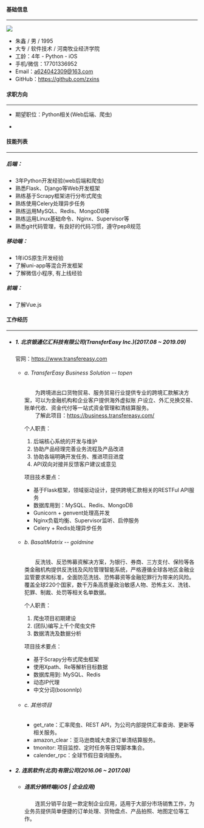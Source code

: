 #### 基础信息  
---  
![](https://tva1.sinaimg.cn/large/006tNbRwly1g9jmhgqx3xj302202r0sy.jpg)
* 朱鑫 / 男 / 1995
* 大专 / 软件技术 / 河南牧业经济学院
* 工龄：4年 - Python - iOS
* 手机/微信：17701336952
* Email：<a624042309@163.com>
* GitHub：<https://github.com/zxins>


#### 求职方向
---
* 期望职位：Python相关(Web后端、爬虫)
-


#### 技能列表
---
##### 后端：
* 3年Python开发经验(web后端和爬虫)
* 熟悉Flask、Django等Web开发框架
* 熟练基于Scrapy框架进行分布式爬虫
* 熟练使用Celery处理异步任务
* 熟练运用MySQL、Redis、MongoDB等
* 熟练运用Linux基础命令、Nginx、Supervisor等
* 熟悉git代码管理，有良好的代码习惯，遵守pep8规范


##### 移动端：
* 1年iOS原生开发经验
* 了解uni-app等混合开发框架
* 了解微信小程序, 有上线经验

##### 前端：
* 了解Vue.js

#### 工作经历  
---
* ##### 1. 北京银通亿汇科技有限公司(TransferEasy Inc.)(2017.08 ~ 2019.09)  
    官网：https://www.transfereasy.com  

	- ###### a. TransferEasy Business Solution -- topen
	  &emsp;&emsp;为跨境进出口货物贸易、服务贸易行业提供专业的跨境汇款解决方案，可以为金融机构和企业客户提供海外虚拟账 户设立、外汇兑换交易、账单代收、资金代付等一站式资金管理和清结算服务。  
    &emsp;&emsp;了解此项目：https://business.transfereasy.com/

        个人职责：  
        1. 后端核心系统的开发与维护
        2. 协助产品经理完善业务流程及产品改进
        3. 协助各端明确开发任务、推进项目进度
        4. API双向对接并反馈客户建议或意见

	  项目技术要点：  
	  * 基于Flask框架，领域驱动设计，提供跨境汇款相关的RESTFul API服务
	  * 数据库用到：MySQL、Redis、MongoDB
	  * Gunicorn + genvent处理高并发
	  * Nginx负载均衡、Supervisor监听、启停服务
	  * Celery + Redis处理异步任务

	- ###### b. BasaltMatrix -- goldmine
	  &emsp;&emsp;反洗钱、反恐怖募资解决方案，为银行、券商、三方支付、保险等各类金融机构提供反洗钱及风险管理智能系统，严格遵循全球各地区金融业监管要求和标准，全面防范洗钱、恐怖募资等金融犯罪行为带来的风险。覆盖全球220个国家，数千万条高质量政治敏感人物、恐怖主义、洗钱、犯罪、制裁、处罚等相关名单数据。
    
        个人职责：
        1. 爬虫项目初期建设
        2. (团队)编写上千个爬虫文件
        3. 数据清洗及数据分析
	
	  项目技术要点：
	  * 基于Scrapy分布式爬虫框架 
	  * 使用Xpath、Re等解析目标数据
	  * 数据库用到: MySQL、Redis
	  * 动态IP代理
	  * 中文分词(bosonnlp)

	- ###### c. 其他项目
	  * get_rate：汇率爬虫、REST API，为公司内部提供汇率查询、更新等相关服务。
	  * amazon_clear：亚马逊商城大卖家订单清结算服务。
	  * tmonitor: 项目监控、定时任务等日常脚本集合。
	  * calender_rpc：全球节假日查询服务。


* ##### 2. 连凯软件(北京)有限公司(2016.06 ~ 2017.08)  
	- ##### 连凯分销终端(iOS | 企业应用)
	  &emsp;&emsp;连凯分销平台是一款定制企业应用，适用于大部分市场销售工作，为业务员提供简单便捷的订单处理、货物盘点、产品拍照、地图定位等工作。
	
